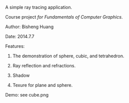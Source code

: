 A simple ray tracing application.

Course project *for Fundamentals of Computer Graphics*.

Author: Bisheng Huang

Date: 2014.7.7

Features:

1. The demonstration of sphere, cubic, and tetrahedron.

2. Ray reflection and refractions.

3. Shadow

4. Texure for plane and sphere.

Demo: see cube.png
